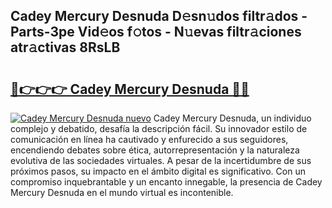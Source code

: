 ## Cadey Mercury Desnuda D𝚎sn𝚞dos filtr𝚊dos - Parts-3pe Vid𝚎os f𝚘tos - N𝚞evas filtr𝚊ciones atr𝚊ctivas 8RsLB

# <h2><a href="http://mb2kspj.tromn.icu/?c=Cadey+Mercury+Desnuda">🔗👉👉👉 Cadey Mercury Desnuda 🔗🔗</a></h2>

[![Cadey Mercury Desnuda nuevo](https://i.imgur.com/pEAQMta.gif)](http://mb2kspj.tromn.icu/?c=Cadey+Mercury+Desnuda)
Cadey Mercury Desnuda, un individuo complejo y debatido, desafía la descripción fácil. Su innovador estilo de comunicación en línea ha cautivado y enfurecido a sus seguidores, encendiendo debates sobre ética, autorrepresentación y la naturaleza evolutiva de las sociedades virtuales. A pesar de la incertidumbre de sus próximos pasos, su impacto en el ámbito digital es significativo. Con un compromiso inquebrantable y un encanto innegable, la presencia de Cadey Mercury Desnuda en el mundo virtual es incontenible.
